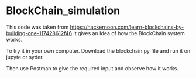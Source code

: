 # BlockChain_simulation
This code was taken from https://hackernoon.com/learn-blockchains-by-building-one-117428612f46
It gives an Idea of how the BlockChain system works.

To try it in your own computer.
Download the blockchain.py file and run it on jupyte or syder.

Then use Postman to give the required input and observe how it works.
